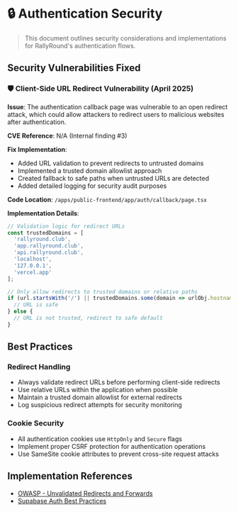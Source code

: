 # 🔒 Authentication Security

> This document outlines security considerations and implementations for RallyRound's authentication flows.

## Security Vulnerabilities Fixed

### 🛡️ Client-Side URL Redirect Vulnerability (April 2025)

**Issue**: The authentication callback page was vulnerable to an open redirect attack, which could allow attackers to redirect users to malicious websites after authentication.

**CVE Reference**: N/A (Internal finding #3)

**Fix Implementation**:
- Added URL validation to prevent redirects to untrusted domains
- Implemented a trusted domain allowlist approach
- Created fallback to safe paths when untrusted URLs are detected
- Added detailed logging for security audit purposes

**Code Location**: `/apps/public-frontend/app/auth/callback/page.tsx`

**Implementation Details**:
```typescript
// Validation logic for redirect URLs
const trustedDomains = [
  'rallyround.club',
  'app.rallyround.club',
  'api.rallyround.club',
  'localhost',
  '127.0.0.1',
  'vercel.app'
];

// Only allow redirects to trusted domains or relative paths
if (url.startsWith('/') || trustedDomains.some(domain => urlObj.hostname.endsWith(domain))) {
  // URL is safe
} else {
  // URL is not trusted, redirect to safe default
}
```

## Best Practices

### Redirect Handling
- Always validate redirect URLs before performing client-side redirects
- Use relative URLs within the application when possible
- Maintain a trusted domain allowlist for external redirects
- Log suspicious redirect attempts for security monitoring

### Cookie Security
- All authentication cookies use `HttpOnly` and `Secure` flags
- Implement proper CSRF protection for authentication operations
- Use SameSite cookie attributes to prevent cross-site request attacks

## Implementation References
- [OWASP - Unvalidated Redirects and Forwards](https://owasp.org/www-project-web-security-testing-guide/latest/4-Web_Application_Security_Testing/11-Client-side_Testing/04-Testing_for_Client-side_URL_Redirect)
- [Supabase Auth Best Practices](https://supabase.com/docs/guides/auth/auth-helpers)
